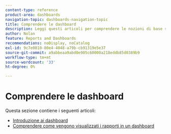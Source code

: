```yaml
---
content-type: reference
product-area: dashboards
navigation-topic: dashboards-navigation-topic
title: Comprendere le dashboard
description: Leggi questi articoli per comprendere le nozioni di base sulle dashboard in Adobe Workfront.
author: Nolan
feature: Reports and Dashboards
recommendations: noDisplay, noCatalog
exl-id: 9c7e0810-80e4-4048-a79b-cb91319e5e37
source-git-commit: a9abbeaa9abd0e905c60000a218eddb85d0389b9
workflow-type: tm+mt
source-wordcount: '33'
ht-degree: 0%

---
```


# Comprendere le dashboard

<!-- Audited: 1/2025 -->

Questa sezione contiene i seguenti articoli:

* [Introduzione ai dashboard](../../../reports-and-dashboards/dashboards/understanding-dashboards/get-started-dashboards.md)
* [Comprendere come vengono visualizzati i rapporti in un dashboard](../../../reports-and-dashboards/dashboards/understanding-dashboards/understand-how-reports-display-dashboard.md)
